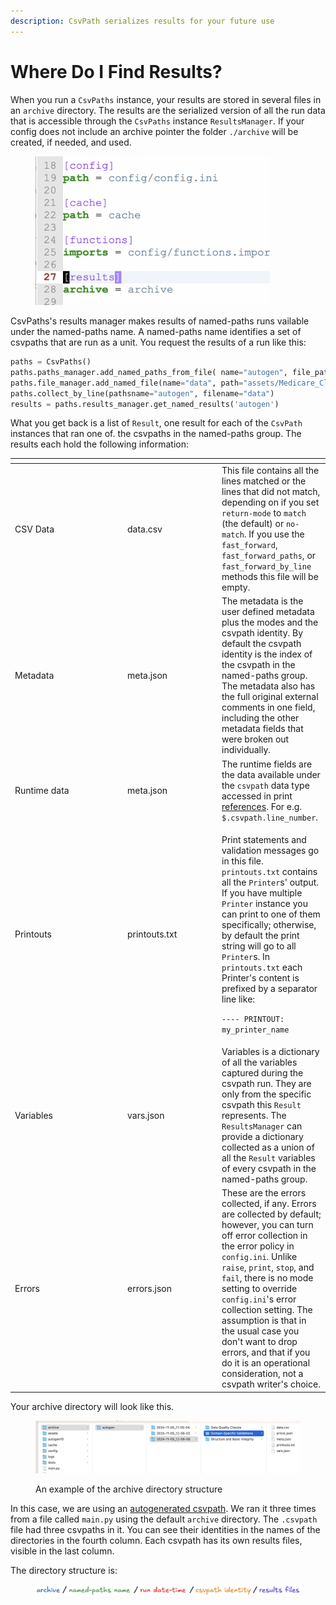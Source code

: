```yaml
---
description: CsvPath serializes results for your future use
---
```


# Where Do I Find Results?

When you run a `CsvPaths` instance, your results are stored in several files in an `archive` directory. The results are the serialized version of all the run data that is accessible through the `CsvPaths` instance `ResultsManager`. If your config does not include an archive pointer the folder `./archive` will be created, if needed, and used.

<figure><img src="../.gitbook/assets/archive-setting.png" alt="" width="375"><figcaption></figcaption></figure>

CsvPaths's results manager makes results of named-paths runs vailable under the named-paths name. A named-paths name identifies a set of csvpaths that are run as a unit. You request the results of a run like this:&#x20;

```python
paths = CsvPaths()
paths.paths_manager.add_named_paths_from_file( name="autogen", file_path="assets/response.csvpath")
paths.file_manager.add_named_file(name="data", path="assets/Medicare_Claims_data-550.csv")
paths.collect_by_line(pathsname="autogen", filename="data")
results = paths.results_manager.get_named_results('autogen')
```

What you get back is a list of `Result`, one result for each of the `CsvPath` instances that ran one of. the csvpaths in the named-paths group. The results each hold the following information:



<table><thead><tr><th width="166"></th><th width="137"></th><th></th></tr></thead><tbody><tr><td>CSV Data</td><td>data.csv</td><td>This file contains all the lines matched or the lines that did not match, depending on if you set <code>return-mode</code> to <code>match</code> (the default) or <code>no-match</code>. If you use the <code>fast_forward</code>, <code>fast_forward_paths</code>, or <code>fast_forward_by_line</code> methods this file will be empty.</td></tr><tr><td>Metadata</td><td>meta.json</td><td>The metadata is the user defined metadata plus the modes and the csvpath identity. By default the csvpath identity is the index of the csvpath in the named-paths group. The metadata also has the full original external comments in one field, including the other metadata fields that were broken out individually.</td></tr><tr><td>Runtime data</td><td>meta.json</td><td>The runtime fields are the data available under the <code>csvpath</code> data type accessed in print <a href="the_reference_data_types.md">references</a>. For e.g. <code>$.csvpath.line_number</code>. </td></tr><tr><td>Printouts</td><td>printouts.txt</td><td><p>Print statements and validation messages go in this file. <code>printouts.txt</code> contains all the <code>Printer</code>s' output. If you have multiple <code>Printer</code> instance you can print to one of them specifically; otherwise, by default the print string will go to all <code>Printer</code>s. In <code>printouts.txt</code> each Printer's content is prefixed by a separator line like:</p><p> <code>---- PRINTOUT: my_printer_name</code></p></td></tr><tr><td>Variables</td><td>vars.json</td><td>Variables is a dictionary of all the variables captured during the csvpath run. They are only from the specific csvpath this <code>Result</code> represents. The <code>ResultsManager</code> can provide a dictionary collected as a union of all the <code>Result</code> variables of every csvpath in the named-paths group.</td></tr><tr><td>Errors</td><td>errors.json</td><td>These are the errors collected, if any. Errors are collected by default; however, you can turn off error collection in the error policy in <code>config.ini</code>. Unlike <code>raise</code>, <code>print</code>, <code>stop</code>, and <code>fail</code>, there is no mode setting to override <code>config.ini</code>'s error collection setting. The assumption is that in the usual case you don't want to drop errors, and that if you do it is an operational consideration, not a csvpath writer's choice. </td></tr></tbody></table>

Your archive directory will look like this.&#x20;

<figure><img src="../.gitbook/assets/archive-dir.png" alt=""><figcaption><p>An example of the archive directory structure</p></figcaption></figure>

In this case, we are using an [autogenerated csvpath](https://autogen.csvpath.org/f/generate/new). We ran it three times from a file called `main.py` using the default `archive` directory. The `.csvpath` file had three csvpaths in it. You can see their identities in the names of the directories in the fourth column. Each csvpath has its own results files, visible in the last column.&#x20;

The directory structure is:&#x20;

<figure><img src="../.gitbook/assets/archive-dir (1).png" alt=""><figcaption></figcaption></figure>
